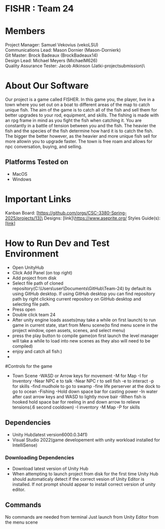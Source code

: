 # FISHR : Team 24
# Members
Project Manager: Samuel Vekovius (vekoLSU)\
Communications Lead: Mason Dornier (Mason-Dornierk)\
Git Master: Brock Badeaux (BrockBadeaux14)\
Design Lead: Michael Meyers (MichaelM626)\
Quality Assurance Tester: Jacob Atkinson (Jatki-projectsubmission)\

# About Our Software

Our project is a game called FISHER. In this game you, the player, live in a town where you set out on a boat to different areas of the map to catch unique fish. The aim of the game is to catch all of the fish and sell them for better upgrades to your rod, equipment, and skills. The fishing is made with an rpg frame in mind as you fight the fish when catching it. You are constantly in a battle of tension between you and the fish. The heavier the fish and the species of the fish determine how hard it is to catch the fish. The bigger the better however, as the heavier and more unique fish sell for more allowin you to upgrade faster. The town is free roam and allows for npc conversation, buying, and selling. 
## Platforms Tested on
- MacOS
- Windows
# Important Links
Kanban Board: [https://github.com/orgs/CSC-3380-Spring-2025/projects/13]\
Designs: [link]\https://www.aseprite.org/
Styles Guide(s): [[link]](https://drive.google.com/file/d/11rcm_6tIgNXGlMKhJxUB_72EvvUTFuZp/view?usp=sharing)

# How to Run Dev and Test Environment
- Open UnityHub
- Click Add Panel (on top right)
- Add project from disk
- Select file path of cloned repository(C:\Users\user\Documents\GitHub\Team-24) by default its using GitHub desktop. If using GitHub desktop you can find repository path by right clicking current repository on GitHub desktop and selecting file path.
- Press open
- Double click team 24
- After unity engine loads assets(may take a while on first launch) to run game in current state, start from Menu scene(to find menu scene in the project window, open assets, scenes, and select menu)
- press the play button to compile game(on first launch the level manager will take a while to load into new scenes as they also will need to be compiled)
- enjoy and catch all fish:)
- 
#Controls for the game
- Town Scene
  -WASD or Arrow keys for movement
  -M for Map
  -I for Inventory
  -Near NPC e to talk
  -Near NPC r to sell fish
  -e to interact
  -p for skills
  -find mudhole to go to swamp 
  -fine life perserver at the dock to go to ocean
-Fishing
  -Hold down space bar for casting power
  -In water after cast arrow keys and WASD to lightly move bair
  -When fish is hooked hold space bar for reeling in and down arrow to relieve tensions(.6 second cooldown)
  -I inventory
  -M Map
  -P for skills
## Dependencies
- Unity Hub(latest version6000.0.34f1)
- Visual Studio 2022(game developement with unity workload installed for IntelliSense)
### Downloading Dependencies
- Download latest version of Unity Hub
- When attempting to launch project from disk for the first time Unity Hub should automaticaly detect if the correct vesion of Unity Editor is installed. If not prompt should appear to install correct version of unity editor.
## Commands
No commands are needed from terminal
Just launch from Unity Editor from the menu scene
